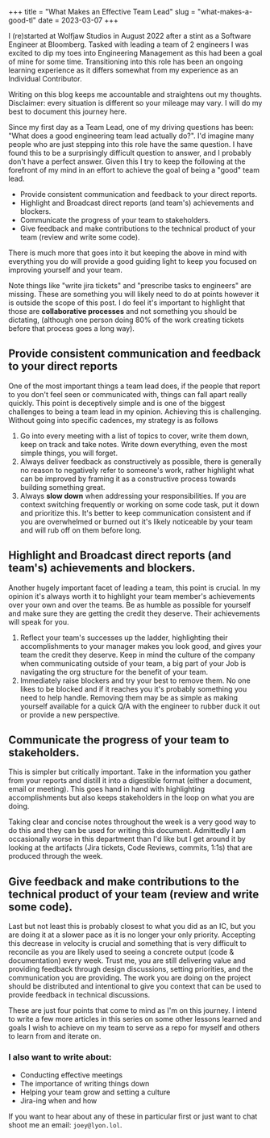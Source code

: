 +++
title = "What Makes an Effective Team Lead"
slug = "what-makes-a-good-tl"
date = 2023-03-07
+++

I (re)started at Wolfjaw Studios in August 2022 after a stint as a Software Engineer at Bloomberg. Tasked with leading a team of 2 engineers I was excited to dip my toes into Engineering Management as this had been a goal of mine for some time. Transitioning into this role has been an ongoing learning experience as it differs somewhat from my experience as an Individual Contributor.

Writing on this blog keeps me accountable and straightens out my thoughts. Disclaimer: every situation is different so your mileage may vary. I will do my best to document this journey here.

Since my first day as a Team Lead, one of my driving questions has been: "What does a good engineering team lead actually do?". I'd imagine many people who are just stepping into this role have the same question. I have found this to be a surprisingly difficult question to answer, and I probably don't have a perfect answer. Given this I try to keep the following at the forefront of my mind in an effort to achieve the goal of being a "good" team lead.

* Provide consistent communication and feedback to your direct reports.
* Highlight and Broadcast direct reports (and team's) achievements and blockers.
* Communicate the progress of your team to stakeholders.
* Give feedback and make contributions to the technical product of your team (review and write some code).

There is much more that goes into it but keeping the above in mind with everything you do will provide a good guiding light to keep you focused on improving yourself and your team. 

Note things like "write jira tickets" and "prescribe tasks to engineers" are missing. These are something you will likely need to do at points however it is outside the scope of this post. I do feel it's important to highlight that those are **collaborative processes** and not something you should be dictating, (although one person doing 80% of the work creating tickets before that process goes a long way).

## Provide consistent communication and feedback to your direct reports

One of the most important things a team lead does, if the people that report to you don't feel seen or communicated with, things can fall apart really quickly. This point is deceptively simple and is one of the biggest challenges to being a team lead in my opinion. Achieving this is challenging. Without going into specific cadences, my strategy is as follows

1) Go into every meeting with a list of topics to cover, write them down, keep on track and take notes. Write down everything, even the most simple things, you will forget.
2) Always deliver feedback as constructively as possible, there is generally no reason to negatively refer to someone's work, rather highlight what can be improved by framing it as a constructive process towards building something great.
3) Always **slow down** when addressing your responsibilities. If you are context switching frequently or working on some code task, put it down and prioritize this. It's better to keep communication consistent and if you are overwhelmed or burned out it's likely noticeable by your team and will rub off on them before long.

## Highlight and Broadcast direct reports (and team's) achievements and blockers.

Another hugely important facet of leading a team, this point is crucial. In my opinion it's always worth it to highlight your team member's achievements over your own and over the teams. Be as humble as possible for yourself and make sure they are getting the credit they deserve. Their achievements will speak for you.

1) Reflect your team's successes up the ladder, highlighting their accomplishments to your manager makes you look good, and gives your team the credit they deserve. Keep in mind the culture of the company when communicating outside of your team, a big part of your Job is navigating the org structure for the benefit of your team.
2) Immediately raise blockers and try your best to remove them. No one likes to be blocked and if it reaches you it's probably something you need to help handle. Removing them may be as simple as making yourself available for a quick Q/A with the engineer to rubber duck it out or provide a new perspective.

## Communicate the progress of your team to stakeholders.

This is simpler but critically important. Take in the information you gather from your reports and distill it into a digestible format (either a document, email or meeting). This goes hand in hand with highlighting accomplishments but also keeps stakeholders in the loop on what you are doing.

Taking clear and concise notes throughout the week is a very good way to do this and they can be used for writing this document. Admittedly I am occasionally worse in this department than I'd like but I get around it by looking at the artifacts (Jira tickets, Code Reviews, commits, 1:1s) that are produced through the week.

## Give feedback and make contributions to the technical product of your team (review and write some code).

Last but not least this is probably closest to what you did as an IC, but you are doing it at a slower pace as it is no longer your only priority. Accepting this decrease in velocity is crucial and something that is very difficult to reconcile as you are likely used to seeing a concrete output (code & documentation) every week. Trust me, you are still delivering value and providing feedback through design discussions, setting priorities, and the communication you are providing. The work you are doing on the project should be distributed and intentional to give you context that can be used to provide feedback in technical discussions.

These are just four points that come to mind as I'm on this journey. I intend to write a few more articles in this series on some other lessons learned and goals I wish to achieve on my team to serve as a repo for myself and others to learn from and iterate on. 

### I also want to write about:

* Conducting effective meetings
* The importance of writing things down
* Helping your team grow and setting a culture
* Jira-ing when and how

If you want to hear about any of these in particular first or just want to chat shoot me an email: `joey@lyon.lol`.
